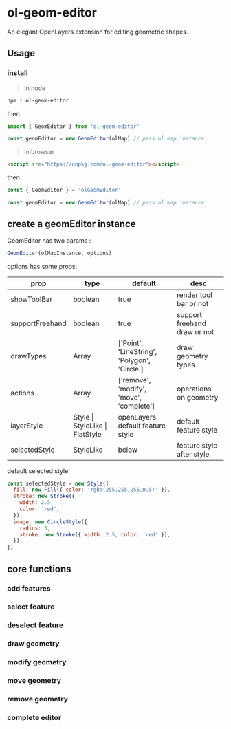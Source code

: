 # ol-geom-editor

An elegant OpenLayers extension for editing geometric shapes.

## Usage

### install

> in node

```bash
npm i ol-geom-editor
```

then

```js
import { GeomEditor } from 'ol-geom-editor'

const geomEditor = new GeomEditor(olMap) // pass ol map instance
```

> in browser

```html
<script src="https://unpkg.com/ol-geom-editor"></script>
```

then

```js
const { GeomEditor } = 'olGeomEditor'

const geomEditor = new GeomEditor(olMap) // pass ol map instance
```

## create a geomEditor instance

GeomEditor has two params :

```js
GeomEditor(olMapInstance, options)
```

options has some props:

| prop            | type                            | default                                      | desc                         |
| --------------- | ------------------------------- | -------------------------------------------- | ---------------------------- |
| showToolBar     | boolean                         | true                                         | render tool bar or not       |
| supportFreehand | boolean                         | true                                         | support freehand draw or not |
| drawTypes       | Array<string>                   | ['Point', 'LineString', 'Polygon', 'Circle'] | draw geometry types          |
| actions         | Array<string>                   | ['remove', 'modify', 'move', 'complete']     | operations on geometry       |
| layerStyle      | Style \| StyleLike \| FlatStyle | openLayers default feature style             | default feature style        |
| selectedStyle   | StyleLike                       | below                                        | feature style after style    |

default selected style:

```js
const selectedStyle = new Style({
  fill: new Fill({ color: 'rgba(255,255,255,0.5)' }),
  stroke: new Stroke({
    width: 2.5,
    color: 'red',
  }),
  image: new CircleStyle({
    radius: 5,
    stroke: new Stroke({ width: 2.5, color: 'red' }),
  }),
})
```

## core functions

### add features

### select feature

### deselect feature

### draw geometry

### modify geometry

### move geometry

### remove geometry

### complete editor
